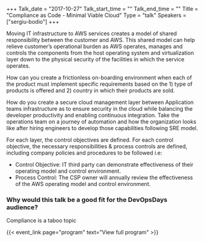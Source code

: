+++
Talk_date = "2017-10-27"
Talk_start_time = ""
Talk_end_time = ""
Title = "Compliance as Code - Minimal Viable Cloud"
Type = "talk"
Speakers = ["sergiu-bodio"]
+++

Moving IT infrastructure to AWS services creates a model of shared responsibility between the customer and AWS. This shared model can help relieve customer’s operational burden as AWS operates, manages and controls the components from the host operating system and virtualization layer down to the physical security of the facilities in which the service operates.

How can you create a frictionless on-boarding environment when each of the product must implement specific requirements based on the 1) type of products is offered and 2) country in which their products are sold.

How do you create a secure cloud management layer between Application teams infrastructure as to ensure security in the cloud while balancing the developer productivity and enabling continuous integration. Take the operations team on a journey of automation and how the organization looks like after hiring engineers to develop those capabilities following SRE model.

For each layer, the control objectives are defined. For each control objective, the necessary responsibilities & process controls are defined, including company policies and procedures to be followed i.e:
<ul>
	<li>Control Objective: IT third party can demonstrate effectiveness of their operating model and control environment.</li>
	<li>Process Control: The CSP owner will annually review the effectiveness of the AWS operating model and control environment.</li>
</ul>

### Why would this talk be a good fit for the DevOpsDays audience?

Compliance is a taboo topic

{{< event_link page="program" text="View full program" >}}
